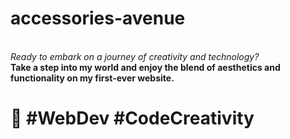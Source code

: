 # accessories-avenue


<br>*Ready to embark on a journey of creativity and technology?* 
<br>**Take a step into my world and enjoy the blend of aesthetics and functionality on my first-ever website.**
#  :rocket: #WebDev #CodeCreativity
